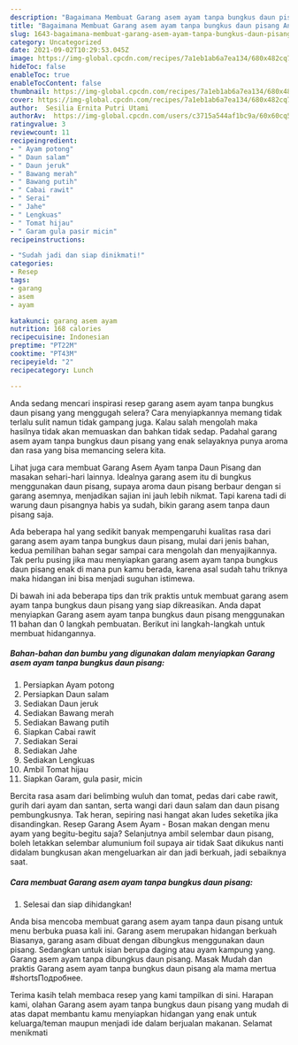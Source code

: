 ```yaml
---
description: "Bagaimana Membuat Garang asem ayam tanpa bungkus daun pisang Anti Gagal"
title: "Bagaimana Membuat Garang asem ayam tanpa bungkus daun pisang Anti Gagal"
slug: 1643-bagaimana-membuat-garang-asem-ayam-tanpa-bungkus-daun-pisang-anti-gagal
category: Uncategorized
date: 2021-09-02T10:29:53.045Z
image: https://img-global.cpcdn.com/recipes/7a1eb1ab6a7ea134/680x482cq70/garang-asem-ayam-tanpa-bungkus-daun-pisang-foto-resep-utama.jpg
hideToc: false
enableToc: true
enableTocContent: false
thumbnail: https://img-global.cpcdn.com/recipes/7a1eb1ab6a7ea134/680x482cq70/garang-asem-ayam-tanpa-bungkus-daun-pisang-foto-resep-utama.jpg
cover: https://img-global.cpcdn.com/recipes/7a1eb1ab6a7ea134/680x482cq70/garang-asem-ayam-tanpa-bungkus-daun-pisang-foto-resep-utama.jpg
author:  Sesilia Ernita Putri Utami
authorAv:  https://img-global.cpcdn.com/users/c3715a544af1bc9a/60x60cq50/avatar.jpg
ratingvalue: 3
reviewcount: 11
recipeingredient:
- " Ayam potong"
- " Daun salam"
- " Daun jeruk"
- " Bawang merah"
- " Bawang putih"
- " Cabai rawit"
- " Serai"
- " Jahe"
- " Lengkuas"
- " Tomat hijau"
- " Garam gula pasir micin"
recipeinstructions:

- "Sudah jadi dan siap dinikmati!"
categories:
- Resep
tags:
- garang
- asem
- ayam

katakunci: garang asem ayam 
nutrition: 168 calories
recipecuisine: Indonesian
preptime: "PT22M"
cooktime: "PT43M"
recipeyield: "2"
recipecategory: Lunch

---
```



Anda sedang mencari inspirasi resep garang asem ayam tanpa bungkus daun pisang yang menggugah selera? Cara menyiapkannya memang tidak terlalu sulit namun tidak gampang juga. Kalau salah mengolah maka hasilnya tidak akan memuaskan dan bahkan tidak sedap. Padahal garang asem ayam tanpa bungkus daun pisang yang enak selayaknya punya aroma dan rasa yang bisa memancing selera kita.


Lihat juga cara membuat Garang Asem Ayam tanpa Daun Pisang dan masakan sehari-hari lainnya. Idealnya garang asem itu di bungkus menggunakan daun pisang, supaya aroma daun pisang berbaur dengan si garang asemnya, menjadikan sajian ini jauh lebih nikmat. Tapi karena tadi di warung daun pisangnya habis ya sudah, bikin garang asem tanpa daun pisang saja.

Ada beberapa hal yang sedikit banyak mempengaruhi kualitas rasa dari garang asem ayam tanpa bungkus daun pisang, mulai dari jenis bahan, kedua pemilihan bahan segar sampai cara mengolah dan menyajikannya. Tak perlu pusing jika mau menyiapkan garang asem ayam tanpa bungkus daun pisang enak di mana pun kamu berada, karena asal sudah tahu triknya maka hidangan ini bisa menjadi suguhan istimewa.


Di bawah ini ada beberapa tips dan trik praktis untuk membuat garang asem ayam tanpa bungkus daun pisang yang siap dikreasikan. Anda dapat menyiapkan Garang asem ayam tanpa bungkus daun pisang menggunakan 11 bahan dan 0 langkah pembuatan. Berikut ini langkah-langkah untuk membuat hidangannya.

<!--inarticleads1-->

##### Bahan-bahan dan bumbu yang digunakan dalam menyiapkan Garang asem ayam tanpa bungkus daun pisang:

1. Persiapkan  Ayam potong
1. Persiapkan  Daun salam
1. Sediakan  Daun jeruk
1. Sediakan  Bawang merah
1. Sediakan  Bawang putih
1. Siapkan  Cabai rawit
1. Sediakan  Serai
1. Sediakan  Jahe
1. Sediakan  Lengkuas
1. Ambil  Tomat hijau
1. Siapkan  Garam, gula pasir, micin


Bercita rasa asam dari belimbing wuluh dan tomat, pedas dari cabe rawit, gurih dari ayam dan santan, serta wangi dari daun salam dan daun pisang pembungkusnya. Tak heran, sepiring nasi hangat akan ludes seketika jika disandingkan. Resep Garang Asem Ayam - Bosan makan dengan menu ayam yang begitu-begitu saja? Selanjutnya ambil selembar daun pisang, boleh letakkan selembar alumunium foil supaya air tidak Saat dikukus nanti didalam bungkusan akan mengeluarkan air dan jadi berkuah, jadi sebaiknya saat. 

<!--inarticleads2-->

##### Cara membuat Garang asem ayam tanpa bungkus daun pisang:


1. Selesai dan siap dihidangkan!

Anda bisa mencoba membuat garang asem ayam tanpa daun pisang untuk menu berbuka puasa kali ini. Garang asem merupakan hidangan berkuah Biasanya, garang asam dibuat dengan dibungkus menggunakan daun pisang. Sedangkan untuk isian berupa daging atau ayam kampung yang. Garang asem ayam tanpa dibungkus daun pisang. Masak Mudah dan praktis Garang asem ayam tanpa bungkus daun pisang ala mama mertua #shortsПодробнее. 

Terima kasih telah membaca resep yang kami tampilkan di sini. Harapan kami, olahan Garang asem ayam tanpa bungkus daun pisang yang mudah di atas dapat membantu kamu menyiapkan hidangan yang enak untuk keluarga/teman maupun menjadi ide dalam berjualan makanan. Selamat menikmati
